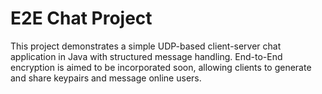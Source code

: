 # E2E Chat Project

This project demonstrates a simple UDP-based client-server chat application in Java with structured message handling. 
End-to-End encryption is aimed to be incorporated soon, allowing clients to generate and share keypairs and message online users.

